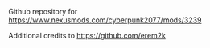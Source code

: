 Github repository for https://www.nexusmods.com/cyberpunk2077/mods/3239

Additional credits to https://github.com/erem2k
